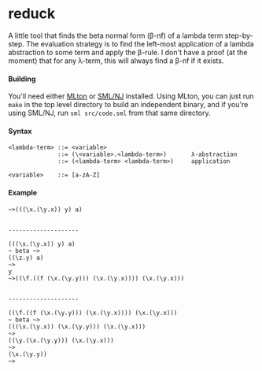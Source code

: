 reduck
======

A little tool that finds the beta normal form (β-nf) of a lambda term step-by-step. The evaluation strategy is to find the left-most application of a lambda abstraction to some term and apply the β-rule. I don't have a proof (at the moment) that for any λ-term, this will always find a β-nf if it exists.

#### Building

You'll need either [MLton](http://mlton.org) or [SML/NJ](http://www.smlnj.org) installed. Using MLton, you can just run `make` in the top level directory to build an independent binary, and if you're using SML/NJ, run `sml src/code.sml` from that same directory.

#### Syntax

    <lambda-term> ::= <variable>
                  ::= (\<variable>.<lambda-term>)       λ-abstraction
                  ::= (<lambda-term> <lambda-term>)     application

    <variable>    ::= [a-zA-Z]

#### Example

    ~>(((\x.(\y.x)) y) a)


    --------------------

    (((\x.(\y.x)) y) a)
    ~ beta ~>
    ((\z.y) a)
    ~>
    y
    ~>((\f.((f (\x.(\y.y))) (\x.(\y.x)))) (\x.(\y.x)))


    --------------------

    ((\f.((f (\x.(\y.y))) (\x.(\y.x)))) (\x.(\y.x)))
    ~ beta ~>
    (((\x.(\y.x)) (\x.(\y.y))) (\x.(\y.x)))
    ~>
    ((\y.(\x.(\y.y))) (\x.(\y.x)))
    ~>
    (\x.(\y.y))
    ~>

